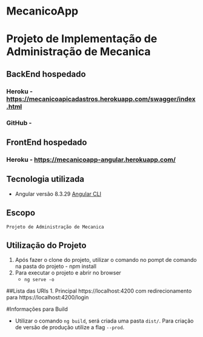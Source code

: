 # MecanicoApp
# Projeto de Implementação de Administração de Mecanica
## BackEnd hospedado
### Heroku - https://mecanicoapicadastros.herokuapp.com/swagger/index.html
### GitHub - 
## FrontEnd hospedado
### Heroku - https://mecanicoapp-angular.herokuapp.com/

## Tecnologia utilizada 

- Angular versão 8.3.29 [Angular CLI](https://github.com/angular/angular-cli)

## Escopo
	Projeto de Administração de Mecanica


## Utilização do Projeto
1. Após fazer o clone do projeto, utilizar o comando no pompt de comando na pasta do projeto 
		- npm install
2. Para executar o projeto e abrir no browser
    - `ng serve -o`  

	
##Lista das URIs
	1. Principal https://localhost:4200 com redirecionamento para https://localhost:4200/login
	


#Informações para Build
  - Utilizar o comando `ng build`, será criada uma pasta `dist/`. Para criação de versão de produção utilize a flag `--prod`.
